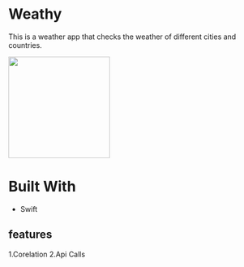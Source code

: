 # Weathy
This is a weather app that checks the weather of different cities and countries.






<img src="https://user-images.githubusercontent.com/91857167/154799617-24a9c27e-b815-4017-8dce-37900a65c0b2.png" width="200"> 





# Built With 
* Swift

## features

1.Corelation
2.Api Calls

